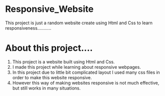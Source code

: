 # Responsive_Website

This project is just a random website create using Html and Css to learn responsiveness...........

# About this project....

1. This project is a website built using Html and Css.
2. I made this project while learning about responsive webpages.
3. In this project due to little bit complicated layout I used many css files in order to make this website responsive.
4. However this way of making websites responsive is not much effective, but still works in many situations.
